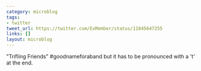 ```yaml
---
category: microblog
tags:
- twitter
tweet_url: https://twitter.com/ExMember/status/11845647255
links: []
layout: microblog
---
```

"Trifling Friends" #goodnameforaband but it has to be pronounced with a 't' at the end.
